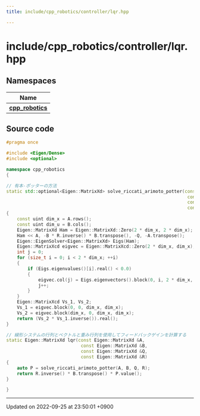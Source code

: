 ```yaml
---
title: include/cpp_robotics/controller/lqr.hpp

---
```


# include/cpp_robotics/controller/lqr.hpp



## Namespaces

| Name           |
| -------------- |
| **[cpp_robotics](/cpp_robotics/doxybook/Namespaces/namespacecpp__robotics/)**  |




## Source code

```cpp
#pragma once

#include <Eigen/Dense>
#include <optional>

namespace cpp_robotics
{

// 有本-ポッターの方法
static std::optional<Eigen::MatrixXd> solve_riccati_arimoto_potter(const Eigen::MatrixXd &A,
                                                                    const Eigen::MatrixXd &B,
                                                                    const Eigen::MatrixXd &Q,
                                                                    const Eigen::MatrixXd &R)
{
    const uint dim_x = A.rows();
    const uint dim_u = B.cols();
    Eigen::MatrixXd Ham = Eigen::MatrixXd::Zero(2 * dim_x, 2 * dim_x);
    Ham << A, -B * R.inverse() * B.transpose(), -Q, -A.transpose();
    Eigen::EigenSolver<Eigen::MatrixXd> Eigs(Ham);
    Eigen::MatrixXcd eigvec = Eigen::MatrixXcd::Zero(2 * dim_x, dim_x);
    int j = 0;
    for (size_t i = 0; i < 2 * dim_x; ++i)
    {
        if (Eigs.eigenvalues()[i].real() < 0.0)
        {
            eigvec.col(j) = Eigs.eigenvectors().block(0, i, 2 * dim_x, 1);
            j++;
        }
    }
    Eigen::MatrixXcd Vs_1, Vs_2;
    Vs_1 = eigvec.block(0, 0, dim_x, dim_x);
    Vs_2 = eigvec.block(dim_x, 0, dim_x, dim_x);
    return (Vs_2 * Vs_1.inverse()).real();
}

// 線形システムの行列とベクトルと重み行列を使用してフィードバックゲインを計算する
static Eigen::MatrixXd lqr(const Eigen::MatrixXd &A,
                            const Eigen::MatrixXd &B,
                            const Eigen::MatrixXd &Q,
                            const Eigen::MatrixXd &R)
{
    auto P = solve_riccati_arimoto_potter(A, B, Q, R);
    return R.inverse() * B.transpose() * P.value();
}

}
```


-------------------------------

Updated on 2022-09-25 at 23:50:01 +0900
